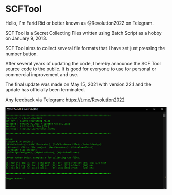 # SCFTool

Hello, I'm Farid Rid or better known as @Revolution2022 on Telegram.

SCF Tool is a Secret Collecting Files written using Batch Script as a hobby on January 9, 2013.

SCF Tool aims to collect several file formats that I have set just pressing the number button.

After several years of updating the code, I hereby announce the SCF Tool source code to the public. It is good for everyone to use for personal or commercial improvement and use.

The final update was made on May 15, 2021 with version 22.1 and the update has officially been terminated.

Any feedback via Telegram:
https://t.me/Revolution2022

![SCFTool](SCFTool.PNG)
